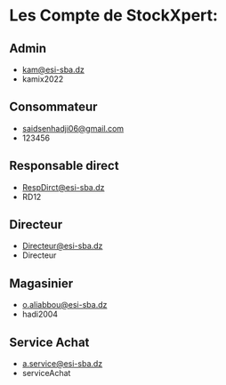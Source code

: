 ﻿# Les Compte de StockXpert:

## Admin

-  kam@esi-sba.dz
-  kamix2022

## Consommateur

-  saidsenhadji06@gmail.com
-  123456

## Responsable direct

-  RespDirct@esi-sba.dz
-  RD12

## Directeur

-  Directeur@esi-sba.dz
-  Directeur

## Magasinier

-  o.aliabbou@esi-sba.dz
-  hadi2004

## Service Achat

-  a.service@esi-sba.dz
-  serviceAchat
